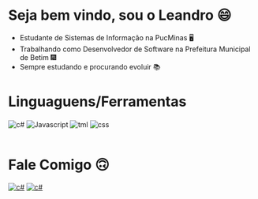 # Seja bem vindo, sou o Leandro :smile:
 + Estudante de Sistemas de Informação na PucMinas :desktop_computer:
 + Trabalhando como Desenvolvedor de Software na Prefeitura Municipal de Betim 🎆
 + Sempre estudando e procurando evoluir :books:
# Linguaguens/Ferramentas
<div style="display: inline_block">
<img align="center" alt="c#" src="https://img.shields.io/badge/C%23-239120?style=for-the-badge&logo=c-sharp&logoColor=white">
<img align="center" alt="Javascript" src="https://img.shields.io/badge/JavaScript-F7DF1E?style=for-the-badge&logo=javascript&logoColor=black">
<img align="center" alt="tml" src="https://img.shields.io/badge/HTML-239120?style=for-the-badge&logo=html5&logoColor=white">
<img align="center" alt="css" src="https://img.shields.io/badge/CSS3-1572B6?style=for-the-badge&logo=css3&logoColor=white">
</div><br>

# Fale Comigo :upside_down_face:
<div style="display: inline_block">
<a href="mailto:henrique.le.santos@gmail.com" target="_blank"><img align="center" alt="c#" src="https://img.shields.io/badge/Gmail-D14836?style=for-the-badge&logo=gmail&logoColor=white"></a>
<a href="https://www.linkedin.com/in/leandro-santos-742364217/" target="_blank" ><img align="center" alt="c#" src="https://img.shields.io/badge/LinkedIn-0077B5?style=for-the-badge&logo=linkedin&logoColor=white"></a>
</div>

